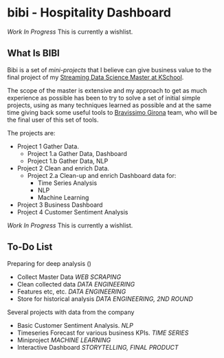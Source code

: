 # bibi - Hospitality Dashboard

_Work In Progress_ This is currently a wishlist.

## What Is BIBI

Bibi is a set of *mini-projects* that I believe can give business value to the final project of my [Streaming Data Science Master at KSchool](https://kschool.com/cursos/master-en-data-science-streaming/#temario).

The scope of the master is extensive and my approach to get as much experience as possible has been to try to solve a set of initial simple projects, using as many techniques learned as possible and at the same time giving back some useful tools to [Bravissimo Girona](https://bravissimo-girona.com/en/) team, who will be the final user of this set of tools.

The projects are:
* Project 1 Gather Data.
    * Project 1.a Gather Data, Dashboard
    * Project 1.b Gather Data, NLP
* Project 2 Clean and enrich Data.
    * Project 2.a Clean-up and enrich Dashboard data for:
        * Time Series Analysis
        * NLP
        * Machine Learning
* Project 3 Business Dashboard
* Project 4 Customer Sentiment Analysis


_Work In Progress_ This is currently a wishlist.

## To-Do List

Preparing for deep analysis ()
* Collect Master Data *WEB SCRAPING*
* Clean collected data *DATA ENGINEERING*
* Features etc, etc. *DATA ENGINEERING*
* Store for historical analysis *DATA ENGINEERING, 2ND ROUND*

Several projects with data from the company
* Basic Customer Sentiment Analysis. *NLP*
* Timeseries Forecast for various business KPIs. *TIME SERIES*
* Miniproject *MACHINE LEARNING*
* Interactive Dashboard *STORYTELLING, FINAL PRODUCT*